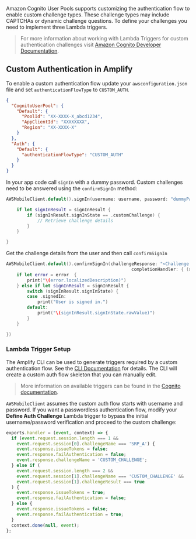 Amazon Cognito User Pools supports customizing the authentication flow to enable custom challenge types. These challenge types may include CAPTCHAs or dynamic challenge questions. To define your challenges you need to implement three Lambda triggers.

> For more information about working with Lambda Triggers for custom authentication challenges visit [Amazon Cognito Developer Documentation](https://docs.aws.amazon.com/cognito/latest/developerguide/user-pool-lambda-challenge.html).

## Custom Authentication in Amplify

To enable a custom authentication flow update your `awsconfiguration.json` file and set `authenticationFlowType` to `CUSTOM_AUTH`.

```json
{
  "CognitoUserPool": {
    "Default": {
      "PoolId": "XX-XXXX-X_abcd1234",
      "AppClientId": "XXXXXXXX",
      "Region": "XX-XXXX-X"
    }
  },
  "Auth": {
    "Default": {
      "authenticationFlowType": "CUSTOM_AUTH"
    }
  }
}
```

In your app code call `signIn` with a dummy password. Custom challenges need to be answered using the `confirmSignIn` method:

```swift
AWSMobileClient.default().signIn(username: username, password: "dummyPassword") { (signInResult, error) in

    if let signInResult = signInResult {
        if (signInResult.signInState == .customChallenge) {
            // Retrieve challenge details
        }
    }

}

```

Get the challenge details from the user and then call `confirmSignIn`

```swift
AWSMobileClient.default().confirmSignIn(challengeResponse: "<Challenge Response>",
                                                completionHandler: { (signInResult, error) in
    if let error = error  {
        print("\(error.localizedDescription)")
    } else if let signInResult = signInResult {
        switch (signInResult.signInState) {
        case .signedIn:
            print("User is signed in.")
        default:
            print("\(signInResult.signInState.rawValue)")
        }
    }

})
```

### Lambda Trigger Setup

The Amplify CLI can be used to generate triggers required by a custom authentication flow. See the [CLI Documentation](~/cli/usage/lambda-triggers.md) for details. The CLI will create a custom auth flow skeleton that you can manually edit.

> More information on available triggers can be found in the [Cognito documentation](https://docs.aws.amazon.com/cognito/latest/developerguide/user-pool-lambda-challenge.html).

`AWSMobileClient` assumes the custom auth flow starts with username and password. If you want a passwordless authentication flow, modify your **Define Auth Challenge** Lambda trigger to bypass the initial username/password verification and proceed to the custom challenge:

```javascript
exports.handler = (event, context) => {
  if (event.request.session.length === 1 && 
    event.request.session[0].challengeName === 'SRP_A') {
    event.response.issueTokens = false;
    event.response.failAuthentication = false;
    event.response.challengeName = 'CUSTOM_CHALLENGE';
  } else if (
    event.request.session.length === 2 &&
    event.request.session[1].challengeName === 'CUSTOM_CHALLENGE' &&
    event.request.session[1].challengeResult === true
  ) {
    event.response.issueTokens = true;
    event.response.failAuthentication = false;
  } else {
    event.response.issueTokens = false;
    event.response.failAuthentication = true;
  }
  context.done(null, event);
};
```

